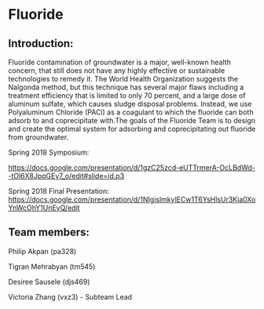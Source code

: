 # Fluoride

## Introduction: 
Fluoride contamination of groundwater is a major, well-known health concern, that still does not have any highly effective or sustainable technologies to remedy it. The World Health Organization suggests the Nalgonda method, but this technique has several major flaws including a treatment efficiency that is limited to only 70 percent, and a large dose of aluminum sulfate, which causes sludge disposal problems. Instead, we use Polyaluminum Chloride (PACl) as a coagulant to which the fluoride can both adsorb to and coprecipitate with.The goals of the Fluoride Team is to design and create the optimal system for adsorbing and coprecipitating out fluoride from groundwater.

Spring 2018 Symposium:

https://docs.google.com/presentation/d/1gzC25zcd-eUTTrmerA-OcLBdWd--tOl6X8JpqGEy7_o/edit#slide=id.p3

Spring 2018 Final Presentation:
https://docs.google.com/presentation/d/1NIgislmkylECw1T6YsHlsUr3Kja0XoYnWcOhY1UnEyQ/edit

## Team members:
Philip Akpan (pa328)

Tigran Mehrabyan (tm545)

Desiree Sausele (djs469)

Victoria Zhang (vxz3) - Subteam Lead


